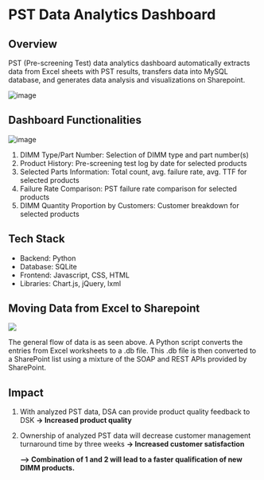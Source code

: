 # PST Data Analytics Dashboard


## Overview
PST (Pre-screening Test) data analytics dashboard automatically extracts data from Excel sheets with PST results, transfers data into MySQL database, and generates data analysis and visualizations on Sharepoint.

![image](https://user-images.githubusercontent.com/106832913/184420024-02374655-58f9-4d5b-a810-61e38062c67d.png)


## Dashboard Functionalities
![image](https://user-images.githubusercontent.com/106832913/184422868-c452622d-905e-4392-9add-17e34ade8fdc.png)

1. DIMM Type/Part Number: Selection of DIMM type and part number(s)
2. Product History: Pre-screening test log by date for selected products
3. Selected Parts Information: Total count, avg. failure rate, avg. TTF for selected products
4. Failure Rate Comparison: PST failure rate comparison for selected products
5. DIMM Quantity Proportion by Customers: Customer breakdown for selected products

## Tech Stack 
- Backend: Python 
- Database: SQLite 
- Frontend: Javascript, CSS, HTML
- Libraries: Chart.js, jQuery, lxml

## Moving Data from Excel to Sharepoint
<img src="images/workflow.PNG"/>

The general flow of data is as seen above. A Python script converts the entries from Excel worksheets to a .db file. This .db file is then converted to a SharePoint list using a mixture of the SOAP and REST APIs provided by SharePoint.


## Impact
1. With analyzed PST data, DSA can provide product quality feedback to DSK 
**-> Increased product quality**
2. Ownership of analyzed PST data will decrease customer management turnaround time by three weeks 
**-> Increased customer satisfaction** 

   **--> Combination of 1 and 2 will lead to a faster qualification of new DIMM products.**
